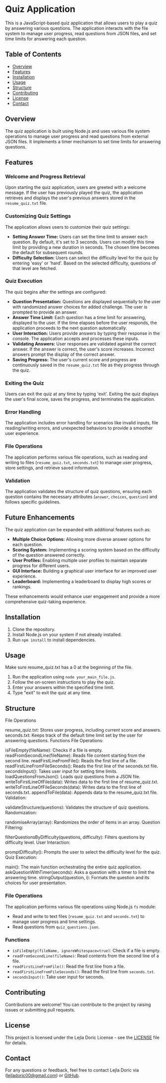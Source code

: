 # Quiz Application

This is a JavaScript-based quiz application that allows users to play a quiz by answering various questions. The application interacts with the file system to manage user progress, read questions from JSON files, and set time limits for answering each question.

## Table of Contents

- [Overview](#overview)
- [Features](#features)
- [Installation](#installation)
- [Usage](#usage)
- [Structure](#structure)
- [Contributing](#contributing)
- [License](#license)
- [Contact](#contact)

## Overview

The quiz application is built using Node.js and uses various file system operations to manage user progress and read questions from external JSON files. It implements a timer mechanism to set time limits for answering questions.

## Features

### Welcome and Progress Retrieval

Upon starting the quiz application, users are greeted with a welcome message. If the user has previously played the quiz, the application retrieves and displays the user's previous answers stored in the `resume_quiz.txt` file.

### Customizing Quiz Settings

The application allows users to customize their quiz settings:

- **Setting Answer Time:** Users can set the time limit to answer each question. By default, it's set to 3 seconds. Users can modify this time limit by providing a new duration in seconds. The chosen time becomes the default for subsequent rounds.
- **Difficulty Selection:** Users can select the difficulty level for the quiz by entering 'easy' or 'hard'. Based on the selected difficulty, questions of that level are fetched.

### Quiz Execution

The quiz begins after the settings are configured:

- **Question Presentation:** Questions are displayed sequentially to the user with randomized answer choices for added challenge. The user is prompted to provide an answer.
- **Answer Time Limit:** Each question has a time limit for answering, displayed to the user. If the time elapses before the user responds, the application proceeds to the next question automatically.
- **User Interaction:** Users provide answers by typing their response in the console. The application accepts and processes these inputs.
- **Validating Answers:** User responses are validated against the correct answer. If the answer is correct, the user's score increases. Incorrect answers prompt the display of the correct answer.
- **Saving Progress:** The user's current score and progress are continuously saved in the `resume_quiz.txt` file as they progress through the quiz.

### Exiting the Quiz

Users can exit the quiz at any time by typing 'exit'. Exiting the quiz displays the user's final score, saves the progress, and terminates the application.

### Error Handling

The application includes error handling for scenarios like invalid inputs, file reading/writing errors, and unexpected behaviors to provide a smoother user experience.

### File Operations

The application performs various file operations, such as reading and writing to files (`resume_quiz.txt`, `seconds.txt`) to manage user progress, store settings, and retrieve saved information.

### Validation

The application validates the structure of quiz questions, ensuring each question contains the necessary attributes (`answer`, `choices`, `question`) and follows specific guidelines.

## Future Enhancements

The quiz application can be expanded with additional features such as:

- **Multiple Choice Options:** Allowing more diverse answer options for each question.
- **Scoring System:** Implementing a scoring system based on the difficulty of the question answered correctly.
- **User Profiles:** Enabling multiple user profiles to maintain separate progress for different users.
- **GUI Interface:** Building a graphical user interface for an improved user experience.
- **Leaderboard:** Implementing a leaderboard to display high scores or rankings.

These enhancements would enhance user engagement and provide a more comprehensive quiz-taking experience.


## Installation

1. Clone the repository.
2. Install Node.js on your system if not already installed.
3. Run `npm install` to install dependencies.

## Usage

Make sure resume_quiz.txt has a 0 at the beginning of the file.

1. Run the application using `node your_main_file.js`.
2. Follow the on-screen instructions to play the quiz.
3. Enter your answers within the specified time limit.
4. Type "exit" to exit the quiz at any time.

## Structure
File Operations

resume_quiz.txt: Stores user progress, including current score and answers.
seconds.txt: Keeps track of the default time limit set by the user for answering questions.
Functions
File Operations:

isFileEmpty(fileName): Checks if a file is empty.
readFromSecondLine(fileName): Reads file content starting from the second line.
readFirstLineFromFile(): Reads the first line of a file.
readFirstLineFromFileSeconds(): Reads the first line of the seconds.txt file.
secondsInput(): Takes user input for setting time limits.
loadQuestionsFromJson(): Loads quiz questions from a JSON file.
writeToFirstLineOfFile(data): Writes data to the first line of resume_quiz.txt.
writeToFirstLineOfFileSeconds(data): Writes data to the first line of seconds.txt.
appendToFile(data): Appends data to the resume_quiz.txt file.
Validation:

validateStructure(questions): Validates the structure of quiz questions.
Randomization:

randomiseArray(array): Randomizes the order of items in an array.
Question Filtering:

filterQuestionsByDifficulty(questions, difficulty): Filters questions by difficulty level.
User Interaction:

promptDifficulty(): Prompts the user to select the difficulty level for the quiz.
Quiz Execution:

main(): The main function orchestrating the entire quiz application.
askQuestionWithTimer(seconds): Asks a question with a timer to limit the answering time.
stringOutput(question, i): Formats the question and its choices for user presentation.

### File Operations

The application performs various file operations using Node.js `fs` module:

- Read and write to text files (`resume_quiz.txt` and `seconds.txt`) to manage user progress and time settings.
- Read questions from `quiz_questions.json`.

### Functions

- `isFileEmpty(fileName, ignoreWhitespace=true)`: Check if a file is empty.
- `readFromSecondLine(fileName)`: Read contents from the second line of a file.
- `readFirstLineFromFile()`: Read the first line from a file.
- `readFirstLineFromFileSeconds()`: Read the first line from `seconds.txt`.
- `secondsInput()`: Take user input for seconds.

## Contributing

Contributions are welcome! You can contribute to the project by raising issues or submitting pull requests.

## License

This project is licensed under the Lejla Doric License - see the [LICENSE](LICENSE) file for details.

## Contact

For any questions or feedback, feel free to contact Lejla Doric via (lejladoric00@gmail.com) or [GitHub](https://github.com/leejlaa).
